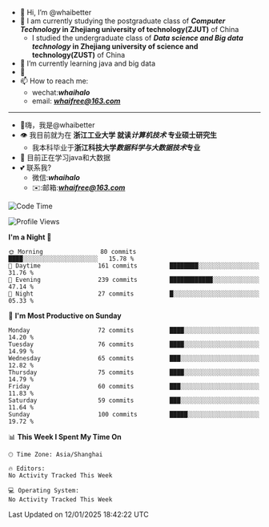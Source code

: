 - 👋 Hi, I’m @whaibetter
- 👀 I am currently studying the postgraduate class of ***Computer Technology* in Zhejiang university of technology(ZJUT)** of China
  -  I studied the undergraduate class of ***Data science and Big data technology* in Zhejiang university of science and technology(ZUST)** of China
- 🌱 I’m currently learning java and big data
- 💞️ 
- 📫 How to reach me: 
  - wechat:***whaihalo***
  - email: ***whaifree@163.com***
 ------------------------
- 👋嗨，我是@whaibetter
- 👁 我目前就为在 **浙江工业大学 就读*计算机技术* 专业硕士研究生**
  - 我本科毕业于**浙江科技大学*数据科学与大数据技术*专业**
- 🌴 目前正在学习java和大数据
- 💕 联系我?
  - 微信:***whaihalo***
  - ✉️:邮箱:***whaifree@163.com***

<!--START_SECTION:waka-->
![Code Time](http://img.shields.io/badge/Code%20Time-665%20hrs%202%20mins-blue)

![Profile Views](http://img.shields.io/badge/Profile%20Views-0-blue)

**I'm a Night 🦉** 

```text
🌞 Morning                80 commits          ████░░░░░░░░░░░░░░░░░░░░░   15.78 % 
🌆 Daytime                161 commits         ████████░░░░░░░░░░░░░░░░░   31.76 % 
🌃 Evening                239 commits         ████████████░░░░░░░░░░░░░   47.14 % 
🌙 Night                  27 commits          █░░░░░░░░░░░░░░░░░░░░░░░░   05.33 % 
```
📅 **I'm Most Productive on Sunday** 

```text
Monday                   72 commits          ████░░░░░░░░░░░░░░░░░░░░░   14.20 % 
Tuesday                  76 commits          ████░░░░░░░░░░░░░░░░░░░░░   14.99 % 
Wednesday                65 commits          ███░░░░░░░░░░░░░░░░░░░░░░   12.82 % 
Thursday                 75 commits          ████░░░░░░░░░░░░░░░░░░░░░   14.79 % 
Friday                   60 commits          ███░░░░░░░░░░░░░░░░░░░░░░   11.83 % 
Saturday                 59 commits          ███░░░░░░░░░░░░░░░░░░░░░░   11.64 % 
Sunday                   100 commits         █████░░░░░░░░░░░░░░░░░░░░   19.72 % 
```


📊 **This Week I Spent My Time On** 

```text
🕑︎ Time Zone: Asia/Shanghai

🔥 Editors: 
No Activity Tracked This Week

💻 Operating System: 
No Activity Tracked This Week
```


 Last Updated on 12/01/2025 18:42:22 UTC
<!--END_SECTION:waka-->
